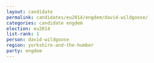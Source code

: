 ```yaml
---
layout: candidate
permalink: candidates/eu2014/engdem/david-wildgoose/
categories: candidate engdem
election: eu2014
list-rank: 1
person: david-wildgoose
region: yorkshire-and-the-humber
party: engdem
---
```

